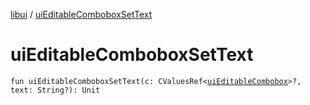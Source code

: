 [libui](README.md) / [uiEditableComboboxSetText](ui-editable-combobox-set-text.md)

# uiEditableComboboxSetText

`fun uiEditableComboboxSetText(c: CValuesRef<`[`uiEditableCombobox`](ui-editable-combobox.md)`>?, text: String?): Unit`